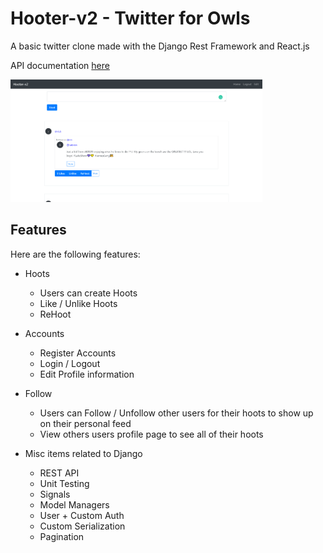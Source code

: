 # Hooter-v2 - Twitter for Owls

A basic twitter clone made with the Django Rest Framework and React.js

API documentation [here](./documentation/API.md)

<img src="/demo/demo.PNG" width="80%" height="80%"/>

## Features
Here are the following features:
* Hoots
  * Users can create Hoots
  * Like / Unlike Hoots
  * ReHoot
 
* Accounts
  * Register Accounts
  * Login / Logout
  * Edit Profile information  

* Follow
  * Users can Follow / Unfollow other users for their hoots to show up on their personal feed
  * View others users profile page to see all of their hoots
  
* Misc items related to Django
  * REST API
  * Unit Testing
  * Signals
  * Model Managers
  * User + Custom Auth
  * Custom Serialization
  * Pagination
